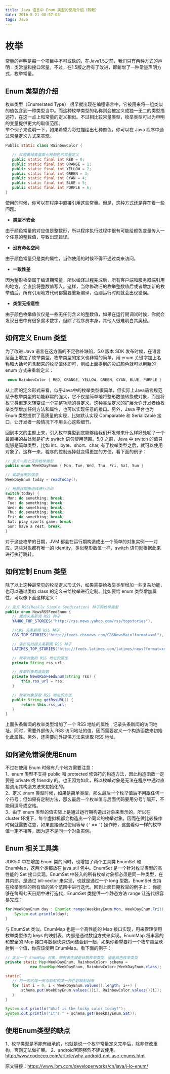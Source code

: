 ```yaml
---
title: Java 语言中 Enum 类型的使用介绍（转载）
date: 2016-8-21 00:57:03
tags: Java
---
```

# 枚举

常量的声明是每一个项目中不可或缺的，在Java1.5之前，我们只有两种方式的声明：类常量和接口常量。不过，在1.5版之后有了改进，即新增了一种常量声明方式，枚举常量。

## Enum 类型的介绍

枚举类型（Enumerated Type） 很早就出现在编程语言中，它被用来将一组类似的值包含到一种类型当中。而这种枚举类型的名称则会被定义成独一无二的类型描述符，在这一点上和常量的定义相似。不过相比较常量类型，枚举类型可以为申明的变量提供更大的取值范围。  
举个例子来说明一下，如果希望为彩虹描绘出七种颜色，你可以在 Java 程序中通过常量定义方式来实现。

```java
Public static class RainbowColor {

   // 红橙黄绿青蓝紫七种颜色的常量定义
   public static final int RED = 0;
   public static final int ORANGE = 1;
   public static final int YELLOW = 2;
   public static final int GREEN = 3;
   public static final int CYAN = 4;
   public static final int BLUE = 5;
   public static final int PURPLE = 6;
}
```

使用的时候，你可以在程序中直接引用这些常量。但是，这种方式还是存在着一些问题。

- **类型不安全**

由于颜色常量的对应值是整数形，所以程序执行过程中很有可能给颜色变量传入一个任意的整数值，导致出现错误。

- **没有命名空间**

由于颜色常量只是类的属性，当你使用的时候不得不通过类来访问。

- **一致性差**

因为整形枚举属于编译期常量，所以编译过程完成后，所有客户端和服务器端引用的地方，会直接将整数值写入。这样，当你修改旧的枚举整数值后或者增加新的枚举值后，所有引用地方代码都需要重新编译，否则运行时刻就会出现错误。

- **类型无指意性**

由于颜色枚举值仅仅是一些无任何含义的整数值，如果在运行期调试时候，你就会发现日志中有很多魔术数字，但除了程序员本身，其他人很难明白其奥秘。 

## 如何定义 Enum 类型

为了改进 Java 语言在这方面的不足弥补缺陷，5.0 版本 SDK 发布时候，在语言层面上增加了枚举类型。枚举类型的定义也非常的简单，用 enum 关键字加上名称和大括号包含起来的枚举值体即可，例如上面提到的彩虹颜色就可以用新的 enum 方式来重新定义：  

```java
 enum RainbowColor { RED, ORANGE, YELLOW, GREEN, CYAN, BLUE, PURPLE }
```

从上面的定义形式来看，似乎Java中的枚举类型很简单，但实际上Java语言规范赋予枚举类型的功能非常的强大，它不仅是简单地将整形数值转换成对象，而是将枚举类型定义转变成一个完整功能的类定义。这种类型定义的扩展允许开发者给枚举类型增加任何方法和属性，也可以实现任意的接口。另外，Java 平台也为 Enum 类型提供了高质量的实现，比如默认实现 Comparable 和 Serializable 接口，让开发者一般情况下不用关心这些细节。  

回到本文的主题上来，引入枚举类型到底能够给我们开发带来什么样好处呢？一个最直接的益处就是扩大 switch 语句使用范围。5.0 之前，Java 中 switch 的值只能够是简单类型，比如 int、byte、short、char, 有了枚举类型之后，就可以使用对象了。这样一来，程序的控制选择就变得更加的方便，看下面的例子：

```java
// 定义一周七天的枚举类型
public enum WeekDayEnum { Mon, Tue, Wed, Thu, Fri, Sat, Sun }

// 读取当天的信息
WeekDayEnum today = readToday();

// 根据日期来选择进行活动
switch(today) {
 Mon: do something; break;
 Tue: do something; break;
 Wed: do something; break;
 Thu: do something; break;
 Fri: do something; break;
 Sat: play sports game; break;
 Sun: have a rest; break;
}
```

对于这些枚举的日期，JVM 都会在运行期构造成出一个简单的对象实例一一对应。这些对象都有唯一的 identity，类似整形数值一样，switch 语句就根据此来进行执行跳转。

## 如何定制 Enum 类型

除了以上这种最常见的枚举定义形式外，如果需要给枚举类型增加一些复杂功能，也可以通过类似 class 的定义来给枚举进行定制。比如要给 enum 类型增加属性，可以像下面这样定义：

```java
// 定义 RSS(Really Simple Syndication) 种子的枚举类型
public enum NewsRSSFeedEnum {
   // 雅虎头条新闻 RSS 种子
   YAHOO_TOP_STORIES("http://rss.news.yahoo.com/rss/topstories"),

   //CBS 头条新闻 RSS 种子
   CBS_TOP_STORIES("http://feeds.cbsnews.com/CBSNewsMain?format=xml"),

   // 洛杉矶时报头条新闻 RSS 种子
   LATIMES_TOP_STORIES("http://feeds.latimes.com/latimes/news?format=xml");

   // 枚举对象的 RSS 地址的属性
   private String rss_url;

   // 枚举对象构造函数
   private NewsRSSFeedEnum(String rss) {
       this.rss_url = rss;
   }

   // 枚举对象获取 RSS 地址的方法
   public String getRssURL() {
       return this.rss_url;
   }
}
```

上面头条新闻的枚举类型增加了一个 RSS 地址的属性 , 记录头条新闻的访问地址。同时，需要外部传入 RSS 访问地址的值，因而需要定义一个构造函数来初始化此属性。另外，还需要向外提供方法来读取 RSS 地址。

## 如何避免错误使用Enum

不过在使用 Enum 时候有几个地方需要注意：  
1、enum 类型不支持 public 和 protected 修饰符的构造方法，因此构造函数一定要是 private 或 friendly 的。也正因为如此，所以枚举对象是无法在程序中通过直接调用其构造方法来初始化的。  
2、定义 enum 类型时候，如果是简单类型，那么最后一个枚举值后不用跟任何一个符号；但如果有定制方法，那么最后一个枚举值与后面代码要用分号';'隔开，不能用逗号或空格。  
3、由于 enum 类型的值实际上是通过运行期构造出对象来表示的，所以在 cluster 环境下，每个虚拟机都会构造出一个同义的枚举对象。因而在做比较操作时候就需要注意，如果直接通过使用等号 ( ‘ == ’ ) 操作符，这些看似一样的枚举值一定不相等，因为这不是同一个对象实例。

## Enum 相关工具类

JDK5.0 中在增加 Enum 类的同时，也增加了两个工具类 EnumSet 和 EnumMap，这两个类都放在 java.util 包中。EnumSet 是一个针对枚举类型的高性能的 Set 接口实现。EnumSet 中装入的所有枚举对象都必须是同一种类型，在其内部，是通过 bit-vector 来实现，也就是通过一个 long 型数。EnumSet 支持在枚举类型的所有值的某个范围中进行迭代。回到上面日期枚举的例子上：
你能够在每周七天日期中进行迭代，EnumSet 类提供一个静态方法 range 让迭代很容易完成：

```java
for(WeekDayEnum day : EnumSet.range(WeekDayEnum.Mon, WeekDayEnum.Fri)) {
    System.out.println(day);
}
```

与 EnumSet 类似，EnumMap 也是一个高性能的 Map 接口实现，用来管理使用枚举类型作为 keys 的映射表，内部是通过数组方式来实现。EnumMap 将丰富的和安全的 Map 接口与数组快速访问结合到一起，如果你希望要将一个枚举类型映射到一个值，你应该使用 EnumMap。看下面的例子：

```java
// 定义一个 EnumMap 对象，映射表主键是日期枚举类型，值是颜色枚举类型
private static Map<WeekDayEnum, RainbowColor> schema =
           new EnumMap<WeekDayEnum, RainbowColor>(WeekDayEnum.class);

static{
   // 将一周的每一天与彩虹的某一种色彩映射起来
   for (int i = 0; i < WeekDayEnum.values().length; i++) {
       schema.put(WeekDayEnum.values()[i], RainbowColor.values()[i]);
   }
}

System.out.println("What is the lucky color today?");
System.out.println("It's " + schema.get(WeekDayEnum.Sat));
```

## 使用Enum类型的缺点

1、枚举类型是不能有继承的，也就是说一个枚举常量定义完毕后，除非修改重构，否则无法做扩展。
2、android官网强烈不建议使用。http://www.codeceo.com/article/why-android-not-use-enums.html

原文链接：https://www.ibm.com/developerworks/cn/java/j-lo-enum/

